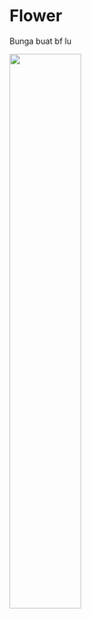 # Flower
Bunga buat bf lu


<img src="https://raw.githubusercontent.com/zsfell/file-hrash/main/bunga.bmp" width="50%" height="50%">
